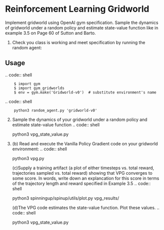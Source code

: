 # Reinforcement Learning Gridworld
Implement gridworld using OpenAI gym specification. Sample the dynamics of gridworld under a random policy and estimate state-value function like in example 3.5 on Page 60 of Sutton and Barto.



1. Check you class is working and meet specification by running the random agent:



Usage
-----

.. code:: shell

        $ import gym
        $ import gym_gridworlds
        $ env = gym.make('Gridworld-v0')  # substitute environment's name


.. code:: shell

        python3 random_agent.py 'gridworld-v0'

2. Sample the dynamics of your gridworld under a random policy and estimate state-value function
.. code:: shell

    python3 vpg_state_value.py

3. (b) Read and execute the Vanilla Policy Gradient code on your gridworld environment:
.. code:: shell

    python3 vpg.py

   (c)Supply a training artifact (a plot of either timesteps vs. total reward, trajectories sampled vs. total reward) showing that VPG converges to some score. In words, write down an explancation for this score in terms of the trajectory length and reward specified in Example 3.5
.. code:: shell

    python3 spinningup/spinup/utils/plot.py vpg_results/

   (d)The VPG code estimates the state-value function. Plot these values.
.. code:: shell

    python3 vpg_state_value.py 

